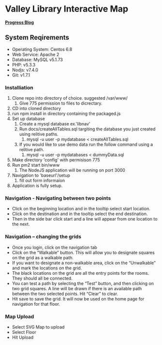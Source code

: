# Valley Library Interactive Map

**[Progress Blog](https://github.com/NathanHealea/ValleyLibraryInteractiveMap/wiki/)**

## System Reqirements
* Operating System: Centos 6.8
* Web Service: Apache 2
* Database: MySQL v5.1.73
* PHP: v5.3.3
* Nodjs: v7.4.0
* Git: v1.7.1

### Installiation 
1. Clone repo into directory of choice. suggested /var/www/
	1. Give 775 permission to files to dicrectary.
2. CD into cloned directory
3. run npm install in directory containing the packaged.js
4. Set up database
	1. Create a mysql database ex.'libnav'
	2. Run docs/createAllTables.sql targiting the database you just created using relitive paths.
		1. mysql -u user -p mydatabase < createAllTables.sql
	3. If you would like to use demo data run the follow command using a relitive path.
		1. mysql -u user -p mydatabases < dummyData.sql
4. Make directory 'config' with permisison 775
5. Run pm2 start bin/www
	1. The NodeJS application will be running on port 3000
6. Navigation to 'baseurl'/setup
	1. fill out form informaion
7. Application is fully setup.



### Navigation -  Navigating between two points 

* Click on the beginning location and in the tooltip select start location.
* Click on the destination and in the tooltip select the end destination.
* Then in the side bar click start and a line will appear from one location to the next.

### Navigation – changing the grids

* Once you login, click on the navigation tab
* Click on the “Walkable” button. This will allow you to designate squares on the grid as a walkable path. 
* If you want to designate a non-walkable area, click on the “Unwalkable” and mark the locations on the grid. 
* The black locations on the grid are all the entry points for the rooms. They should all be connected. 
* You can test a path by selecting the “Test” button, and then clicking on two grid squares. A line will be drawn if there is an available path between the two selected points. Hit “Clear” to clear. 
* Hit save to save the grid. It will now be used on the home page for navigation for that floor. 

### Map Upload

* Select SVG Map to upload
* Select Floor
* Hit Upload

